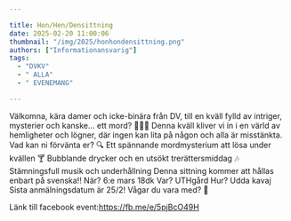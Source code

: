 ```yaml
---

title: Hon/Hen/Densittning
date: 2025-02-20 11:00:06
thumbnail: "/img/2025/honhondensittning.png"
authors: ["Informationansvarig"]
tags: 
  - "DVKV"
  - " ALLA"
  - " EVENEMANG"

---
```

Välkomna, kära damer och icke-binära från DV, till en kväll fylld av intriger, mysterier och kanske… ett mord? 🕵️‍♀️✨
Denna kväll kliver vi in i en värld av hemligheter och lögner, där ingen kan lita på någon och alla är misstänkta.
Vad kan ni förvänta er?
🔍 Ett spännande mordmysterium att lösa under kvällen
🍸 Bubblande drycker och en utsökt trerättersmiddag
🎶 Stämningsfull musik och underhållning
Denna sittning kommer att hållas enbart på svenska!!
När? 6:e mars 18dk
Var? UTHgård
Hur? Udda kavaj
Sista anmälningsdatum är 25/2!
Vågar du vara med? 🔪

Länk till facebook event:https://fb.me/e/5pjBcO49H

